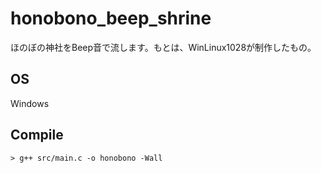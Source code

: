 # honobono_beep_shrine
ほのぼの神社をBeep音で流します。もとは、WinLinux1028が制作したもの。

## OS
Windows

## Compile
```
> g++ src/main.c -o honobono -Wall
```
